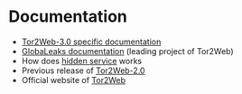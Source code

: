 
# Documentation

  * [Tor2Web-3.0 specific documentation](https://github.com/globaleaks/Tor2Web-3.0/wiki/Home)
  * [GlobaLeaks documentation](https://github.com/globaleaks/GlobaLeaks/wiki/Home) (leading
    project of Tor2Web)
  * How does [hidden service](https://www.torproject.org/docs/tor-hidden-service.html.en)
    works
  * Previous release of [Tor2Web-2.0](https://github.com/globaleaks/tor2web-2.0)
  * Official website of [Tor2Web](http://tor2wb.org)




